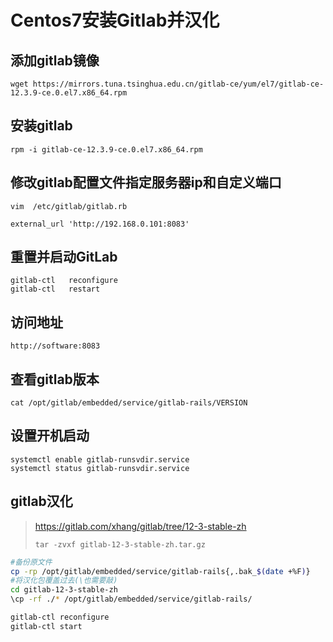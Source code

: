 # Centos7安装Gitlab并汉化

## 添加gitlab镜像

```shell
wget https://mirrors.tuna.tsinghua.edu.cn/gitlab-ce/yum/el7/gitlab-ce-12.3.9-ce.0.el7.x86_64.rpm
```

## 安装gitlab

```shell
rpm -i gitlab-ce-12.3.9-ce.0.el7.x86_64.rpm
```

## 修改gitlab配置文件指定服务器ip和自定义端口

```shell
vim  /etc/gitlab/gitlab.rb
```

```shell
external_url 'http://192.168.0.101:8083'
```

## 重置并启动GitLab

```shell
gitlab-ctl   reconfigure
gitlab-ctl   restart
```

## 访问地址

```
http://software:8083
```

## 查看gitlab版本

```
cat /opt/gitlab/embedded/service/gitlab-rails/VERSION
```

## 设置开机启动

```
systemctl enable gitlab-runsvdir.service
systemctl status gitlab-runsvdir.service
```

## gitlab汉化

> https://gitlab.com/xhang/gitlab/tree/12-3-stable-zh
>
> ```
> tar -zvxf gitlab-12-3-stable-zh.tar.gz
> ```
>
> 

```sh
#备份原文件
cp -rp /opt/gitlab/embedded/service/gitlab-rails{,.bak_$(date +%F)}
#将汉化包覆盖过去(\也需要敲)
cd gitlab-12-3-stable-zh
\cp -rf ./* /opt/gitlab/embedded/service/gitlab-rails/

gitlab-ctl reconfigure
gitlab-ctl start
```

